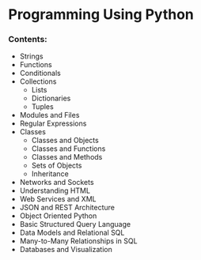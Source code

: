 # Programming Using Python 

### Contents:
- Strings
- Functions
- Conditionals
- Collections
    - Lists
    - Dictionaries
    - Tuples
- Modules and Files
- Regular Expressions
- Classes
    - Classes and Objects
    - Classes and Functions
    - Classes and Methods
    - Sets of Objects
    - Inheritance
- Networks and Sockets
- Understanding HTML
- Web Services and XML
- JSON and REST Architecture
- Object Oriented Python
- Basic Structured Query Language
- Data Models and Relational SQL
- Many-to-Many Relationships in SQL
- Databases and Visualization
